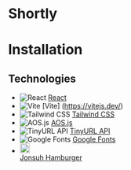 # <b>Shortly</b>

# Installation

## Technologies

- ![React](https://cdn.simpleicons.org/react/61DAFB?size=20 "react") [React](https://react.dev/)
- ![Vite](https://cdn.simpleicons.org/vite/646CFF?size=20) [Vite] (https://vitejs.dev/)
- ![Tailwind CSS](https://cdn.simpleicons.org/tailwindcss/06B6D4?size=20) [Tailwind CSS](https://tailwindcss.com/)
- ![AOS.js](https://cdn.simpleicons.org/javascript/FFD700?size=20) [AOS.js](https://michalsnik.github.io/aos/)
- ![TinyURL API](https://cdn.simpleicons.org/imgur/0077B5?size=20) [TinyURL API](https://tinyurl.com/)
- ![Google Fonts](https://cdn.simpleicons.org/google/4285F4?size=20) [Google Fonts](https://fonts.google.com/)
- <img src="https://jonsuh.com/hamburgers/favicon.ico" style="height:20px; display:flex; alignt-items:center; justify-content:center; vertical-align: middle;" alt="Alt text" title="Optional title"> [Jonsuh Hamburger](https://jonsuh.com/hamburgers/)
